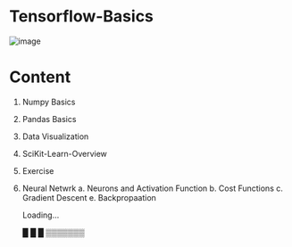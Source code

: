 # Tensorflow-Basics
![image](https://user-images.githubusercontent.com/64656686/211951439-5dd08f2a-21c7-4742-a23e-2cfd034b041e.png)

# Content 

1. Numpy Basics
2. Pandas Basics
3. Data Visualization
4. SciKit-Learn-Overview
5. Exercise 
6. Neural Netwrk 
   a. Neurons and Activation Function 
   b. Cost Functions 
   c. Gradient Descent
   e. Backpropaation 
   


   Loading…
   
   █ █ █ ▒▒▒▒▒▒▒
